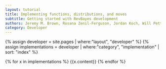 ```yaml
---
layout: tutorial
title: Implementing functions, distributions, and moves
subtitle: Getting started with RevBayes development
authors: Jeremy M. Brown, Rosana Zenil-Ferguson, Jordan Koch, Will Pett
category: Developer
---
```


{% assign developer = site.pages | where:"layout", "developer" %}
{% assign implementations = developer | where:"category", "implementation" | sort: "index" %}

{% for x in implementations %}
{{x.content}}
{% endfor %}
